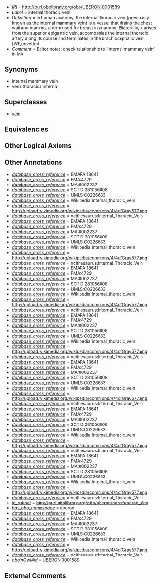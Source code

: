  * *IRI* = http://purl.obolibrary.org/obo/UBERON_0001589
 * *Label* = internal thoracic vein
 * *Definition* = In human anatomy, the internal thoracic vein (previously known as the internal mammary vein) is a vessel that drains the chest wall and mamma, a term used for breast in anatomy. Bilaterally, it arises from the superior epigastric vein, accompanies the internal thoracic artery along its course and terminates in the brachiocephalic vein. [WP,unvetted].
 * *Comment* = Editor notes: check relationship to 'internal mammary vein' in MA

## Synonyms

 * internal mammary vein
 * vena thoracica interna

## Superclasses

 * [vein](../../UBERON/38/UBERON_0001638.md)

## Equivalencies


## Other Logical Axioms


## Other Annotations

 * *[database_cross_reference](../../ef/oboInOwl#hasDbXref.md)* = EMAPA:18641
 * *[database_cross_reference](../../ef/oboInOwl#hasDbXref.md)* = FMA:4729
 * *[database_cross_reference](../../ef/oboInOwl#hasDbXref.md)* = MA:0002237
 * *[database_cross_reference](../../ef/oboInOwl#hasDbXref.md)* = SCTID:281056008
 * *[database_cross_reference](../../ef/oboInOwl#hasDbXref.md)* = UMLS:C0226633
 * *[database_cross_reference](../../ef/oboInOwl#hasDbXref.md)* = Wikipedia:Internal_thoracic_vein
 * *[database_cross_reference](../../ef/oboInOwl#hasDbXref.md)* = http://upload.wikimedia.org/wikipedia/commons/4/4d/Gray577.png
 * *[database_cross_reference](../../ef/oboInOwl#hasDbXref.md)* = ncithesaurus:Internal_Thoracic_Vein
 * *[database_cross_reference](../../ef/oboInOwl#hasDbXref.md)* = EMAPA:18641
 * *[database_cross_reference](../../ef/oboInOwl#hasDbXref.md)* = FMA:4729
 * *[database_cross_reference](../../ef/oboInOwl#hasDbXref.md)* = MA:0002237
 * *[database_cross_reference](../../ef/oboInOwl#hasDbXref.md)* = SCTID:281056008
 * *[database_cross_reference](../../ef/oboInOwl#hasDbXref.md)* = UMLS:C0226633
 * *[database_cross_reference](../../ef/oboInOwl#hasDbXref.md)* = Wikipedia:Internal_thoracic_vein
 * *[database_cross_reference](../../ef/oboInOwl#hasDbXref.md)* = http://upload.wikimedia.org/wikipedia/commons/4/4d/Gray577.png
 * *[database_cross_reference](../../ef/oboInOwl#hasDbXref.md)* = ncithesaurus:Internal_Thoracic_Vein
 * *[database_cross_reference](../../ef/oboInOwl#hasDbXref.md)* = EMAPA:18641
 * *[database_cross_reference](../../ef/oboInOwl#hasDbXref.md)* = FMA:4729
 * *[database_cross_reference](../../ef/oboInOwl#hasDbXref.md)* = MA:0002237
 * *[database_cross_reference](../../ef/oboInOwl#hasDbXref.md)* = SCTID:281056008
 * *[database_cross_reference](../../ef/oboInOwl#hasDbXref.md)* = UMLS:C0226633
 * *[database_cross_reference](../../ef/oboInOwl#hasDbXref.md)* = Wikipedia:Internal_thoracic_vein
 * *[database_cross_reference](../../ef/oboInOwl#hasDbXref.md)* = http://upload.wikimedia.org/wikipedia/commons/4/4d/Gray577.png
 * *[database_cross_reference](../../ef/oboInOwl#hasDbXref.md)* = ncithesaurus:Internal_Thoracic_Vein
 * *[database_cross_reference](../../ef/oboInOwl#hasDbXref.md)* = EMAPA:18641
 * *[database_cross_reference](../../ef/oboInOwl#hasDbXref.md)* = FMA:4729
 * *[database_cross_reference](../../ef/oboInOwl#hasDbXref.md)* = MA:0002237
 * *[database_cross_reference](../../ef/oboInOwl#hasDbXref.md)* = SCTID:281056008
 * *[database_cross_reference](../../ef/oboInOwl#hasDbXref.md)* = UMLS:C0226633
 * *[database_cross_reference](../../ef/oboInOwl#hasDbXref.md)* = Wikipedia:Internal_thoracic_vein
 * *[database_cross_reference](../../ef/oboInOwl#hasDbXref.md)* = http://upload.wikimedia.org/wikipedia/commons/4/4d/Gray577.png
 * *[database_cross_reference](../../ef/oboInOwl#hasDbXref.md)* = ncithesaurus:Internal_Thoracic_Vein
 * *[database_cross_reference](../../ef/oboInOwl#hasDbXref.md)* = EMAPA:18641
 * *[database_cross_reference](../../ef/oboInOwl#hasDbXref.md)* = FMA:4729
 * *[database_cross_reference](../../ef/oboInOwl#hasDbXref.md)* = MA:0002237
 * *[database_cross_reference](../../ef/oboInOwl#hasDbXref.md)* = SCTID:281056008
 * *[database_cross_reference](../../ef/oboInOwl#hasDbXref.md)* = UMLS:C0226633
 * *[database_cross_reference](../../ef/oboInOwl#hasDbXref.md)* = Wikipedia:Internal_thoracic_vein
 * *[database_cross_reference](../../ef/oboInOwl#hasDbXref.md)* = http://upload.wikimedia.org/wikipedia/commons/4/4d/Gray577.png
 * *[database_cross_reference](../../ef/oboInOwl#hasDbXref.md)* = ncithesaurus:Internal_Thoracic_Vein
 * *[database_cross_reference](../../ef/oboInOwl#hasDbXref.md)* = EMAPA:18641
 * *[database_cross_reference](../../ef/oboInOwl#hasDbXref.md)* = FMA:4729
 * *[database_cross_reference](../../ef/oboInOwl#hasDbXref.md)* = MA:0002237
 * *[database_cross_reference](../../ef/oboInOwl#hasDbXref.md)* = SCTID:281056008
 * *[database_cross_reference](../../ef/oboInOwl#hasDbXref.md)* = UMLS:C0226633
 * *[database_cross_reference](../../ef/oboInOwl#hasDbXref.md)* = Wikipedia:Internal_thoracic_vein
 * *[database_cross_reference](../../ef/oboInOwl#hasDbXref.md)* = http://upload.wikimedia.org/wikipedia/commons/4/4d/Gray577.png
 * *[database_cross_reference](../../ef/oboInOwl#hasDbXref.md)* = ncithesaurus:Internal_Thoracic_Vein
 * *[database_cross_reference](../../ef/oboInOwl#hasDbXref.md)* = EMAPA:18641
 * *[database_cross_reference](../../ef/oboInOwl#hasDbXref.md)* = FMA:4729
 * *[database_cross_reference](../../ef/oboInOwl#hasDbXref.md)* = MA:0002237
 * *[database_cross_reference](../../ef/oboInOwl#hasDbXref.md)* = SCTID:281056008
 * *[database_cross_reference](../../ef/oboInOwl#hasDbXref.md)* = UMLS:C0226633
 * *[database_cross_reference](../../ef/oboInOwl#hasDbXref.md)* = Wikipedia:Internal_thoracic_vein
 * *[database_cross_reference](../../ef/oboInOwl#hasDbXref.md)* = http://upload.wikimedia.org/wikipedia/commons/4/4d/Gray577.png
 * *[database_cross_reference](../../ef/oboInOwl#hasDbXref.md)* = ncithesaurus:Internal_Thoracic_Vein
 * *[in_subset](../../et/oboInOwl#inSubset.md)* = http://purl.obolibrary.org/obo/uberon/core#uberon_slim
 * *[has_obo_namespace](../../ce/oboInOwl#hasOBONamespace.md)* = uberon
 * *[database_cross_reference](../../ef/oboInOwl#hasDbXref.md)* = EMAPA:18641
 * *[database_cross_reference](../../ef/oboInOwl#hasDbXref.md)* = FMA:4729
 * *[database_cross_reference](../../ef/oboInOwl#hasDbXref.md)* = MA:0002237
 * *[database_cross_reference](../../ef/oboInOwl#hasDbXref.md)* = SCTID:281056008
 * *[database_cross_reference](../../ef/oboInOwl#hasDbXref.md)* = UMLS:C0226633
 * *[database_cross_reference](../../ef/oboInOwl#hasDbXref.md)* = Wikipedia:Internal_thoracic_vein
 * *[database_cross_reference](../../ef/oboInOwl#hasDbXref.md)* = http://upload.wikimedia.org/wikipedia/commons/4/4d/Gray577.png
 * *[database_cross_reference](../../ef/oboInOwl#hasDbXref.md)* = ncithesaurus:Internal_Thoracic_Vein
 * *[oboInOwl#id](../../id/oboInOwl#id.md)* = UBERON:0001589

## External Comments

